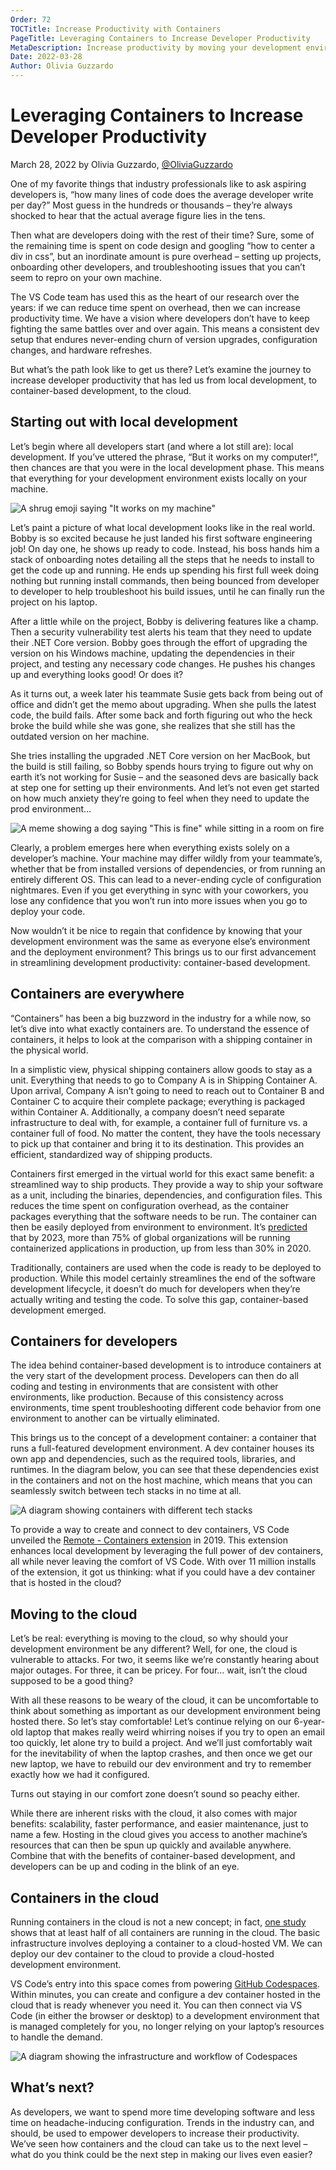 ```yaml
---
Order: 72
TOCTitle: Increase Productivity with Containers
PageTitle: Leveraging Containers to Increase Developer Productivity
MetaDescription: Increase productivity by moving your development environment from local, to containers, to the cloud.
Date: 2022-03-28
Author: Olivia Guzzardo
---
```


# Leveraging Containers to Increase Developer Productivity

March 28, 2022 by Olivia Guzzardo, [@OliviaGuzzardo](https://twitter.com/OliviaGuzzardo)

One of my favorite things that industry professionals like to ask aspiring developers is, “how many lines of code does the average developer write per day?” Most guess in the hundreds or thousands – they’re always shocked to hear that the actual average figure lies in the tens.

Then what are developers doing with the rest of their time? Sure, some of the remaining time is spent on code design and googling “how to center a div in css”, but an inordinate amount is pure overhead – setting up projects, onboarding other developers, and troubleshooting issues that you can’t seem to repro on your own machine.

The VS Code team has used this as the heart of our research over the years: if we can reduce time spent on overhead, then we can increase productivity time. We have a vision where developers don’t have to keep fighting the same battles over and over again. This means a consistent dev setup that endures never-ending churn of version upgrades, configuration changes, and hardware refreshes.

But what’s the path look like to get us there? Let’s examine the journey to increase developer productivity that has led us from local development, to container-based development, to the cloud.

## Starting out with local development

Let’s begin where all developers start (and where a lot still are): local development. If you’ve uttered the phrase, “But it works on my computer!”, then chances are that you were in the local development phase. This means that everything for your development environment exists locally on your machine.

![A shrug emoji saying "It works on my machine"](it-works-on-my-machine.png)

Let’s paint a picture of what local development looks like in the real world. Bobby is so excited because he just landed his first software engineering job! On day one, he shows up ready to code. Instead, his boss hands him a stack of onboarding notes detailing all the steps that he needs to install to get the code up and running. He ends up spending his first full week doing nothing but running install commands, then being bounced from developer to developer to help troubleshoot his build issues, until he can finally run the project on his laptop.

After a little while on the project, Bobby is delivering features like a champ. Then a security vulnerability test alerts his team that they need to update their .NET Core version. Bobby goes through the effort of upgrading the version on his Windows machine, updating the dependencies in their project, and testing any necessary code changes. He pushes his changes up and everything looks good! Or does it?

As it turns out, a week later his teammate Susie gets back from being out of office and didn’t get the memo about upgrading. When she pulls the latest code, the build fails. After some back and forth figuring out who the heck broke the build while she was gone, she realizes that she still has the outdated version on her machine.

She tries installing the upgraded .NET Core version on her MacBook, but the build is still failing, so Bobby spends hours trying to figure out why on earth it’s not working for Susie – and the seasoned devs are basically back at step one for setting up their environments. And let’s not even get started on how much anxiety they’re going to feel when they need to update the prod environment…

![A meme showing a dog saying "This is fine" while sitting in a room on fire](this-is-fine-meme.png)

Clearly, a problem emerges here when everything exists solely on a developer’s machine. Your machine may differ wildly from your teammate’s, whether that be from installed versions of dependencies, or from running an entirely different OS. This can lead to a never-ending cycle of configuration nightmares. Even if you get everything in sync with your coworkers, you lose any confidence that you won’t run into more issues when you go to deploy your code.

Now wouldn’t it be nice to regain that confidence by knowing that your development environment was the same as everyone else’s environment and the deployment environment? This brings us to our first advancement in streamlining development productivity: container-based development.

## Containers are everywhere

“Containers” has been a big buzzword in the industry for a while now, so let’s dive into what exactly containers are. To understand the essence of containers, it helps to look at the comparison with a shipping container in the physical world.

In a simplistic view, physical shipping containers allow goods to stay as a unit. Everything that needs to go to Company A is in Shipping Container A. Upon arrival, Company A isn’t going to need to reach out to Container B and Container C to acquire their complete package; everything is packaged within Container A. Additionally, a company doesn’t need separate infrastructure to deal with, for example, a container full of furniture vs. a container full of food. No matter the content, they have the tools necessary to pick up that container and bring it to its destination. This provides an efficient, standardized way of shipping products.

Containers first emerged in the virtual world for this exact same benefit: a streamlined way to ship products. They provide a way to ship your software as a unit, including the binaries, dependencies, and configuration files.  This reduces the time spent on configuration overhead, as the container packages everything that the software needs to be run. The container can then be easily deployed from environment to environment. It’s [predicted](https://www.gartner.com/en/newsroom/press-releases/2020-06-25-gartner-forecasts-strong-revenue-growth-for-global-co) that by 2023, more than 75% of global organizations will be running containerized applications in production, up from less than 30% in 2020.

Traditionally, containers are used when the code is ready to be deployed to production. While this model certainly streamlines the end of the software development lifecycle, it doesn’t do much for developers when they’re actually writing and testing the code. To solve this gap, container-based development emerged.

## Containers for developers

The idea behind container-based development is to introduce containers at the very start of the development process.  Developers can then do all coding and testing in environments that are consistent with other environments, like production. Because of this consistency across environments, time spent troubleshooting different code behavior from one environment to another can be virtually eliminated.

This brings us to the concept of a development container: a container that runs a full-featured development environment. A dev container houses its own app and dependencies, such as the required tools, libraries, and runtimes. In the diagram below, you can see that these dependencies exist in the containers and not on the host machine, which means that you can seamlessly switch between tech stacks in no time at all.

![A diagram showing containers with different tech stacks](container-diagram.png)

To provide a way to create and connect to dev containers, VS Code unveiled the [Remote -  Containers extension](https://marketplace.visualstudio.com/items?itemName=ms-vscode-remote.remote-containers) in 2019. This extension enhances local development by leveraging the full power of dev containers, all while never leaving the comfort of VS Code. With over 11 million installs of the extension, it got us thinking: what if you could have a dev container that is hosted in the cloud?

## Moving to the cloud

Let’s be real: everything is moving to the cloud, so why should your development environment be any different? Well, for one, the cloud is vulnerable to attacks. For two, it seems like we’re constantly hearing about major outages. For three, it can be pricey. For four… wait, isn’t the cloud supposed to be a good thing?

With all these reasons to be weary of the cloud, it can be uncomfortable to think about something as important as our development environment being hosted there.  So let’s stay comfortable! Let’s continue relying on our 6-year-old laptop that makes really weird whirring noises if you try to open an email too quickly, let alone try to build a project. And we’ll just comfortably wait for the inevitability of when the laptop crashes, and then once we get our new laptop, we have to rebuild our dev environment and try to remember exactly how we had it configured.

Turns out staying in our comfort zone doesn’t sound so peachy either.

While there are inherent risks with the cloud, it also comes with major benefits: scalability, faster performance, and easier maintenance, just to name a few. Hosting in the cloud gives you access to another machine’s resources that can then be spun up quickly and available anywhere. Combine that with the benefits of container-based development, and developers can be up and coding in the blink of an eye.

## Containers in the cloud

Running containers in the cloud is not a new concept; in fact, [one study](https://www.datadoghq.com/container-report/?utm_source=SocialMedia&utm_medium=Twitter&utm_campaign=OrganicPosting-containerreport) shows that at least half of all containers are running in the cloud. The basic infrastructure involves deploying a container to a cloud-hosted VM. We can deploy our dev container to the cloud  to provide a cloud-hosted development environment.

VS Code’s entry into this space comes from powering [GitHub Codespaces](https://github.com/features/codespaces). Within minutes, you can create and configure a dev container hosted in the cloud that is ready whenever you need it. You can then connect via VS Code (in either the browser or desktop) to a development environment that is managed completely for you, no longer relying on your laptop’s resources to handle the demand.

![A diagram showing the infrastructure and workflow of Codespaces](codespaces-diagram.png)

## What’s next?

As developers, we want to spend more time developing software and less time on headache-inducing configuration. Trends in the industry can, and should, be used to empower developers to increase their productivity. We’ve seen how containers and the cloud can take us to the next level – what do you think could be the next step in making our lives even easier?
